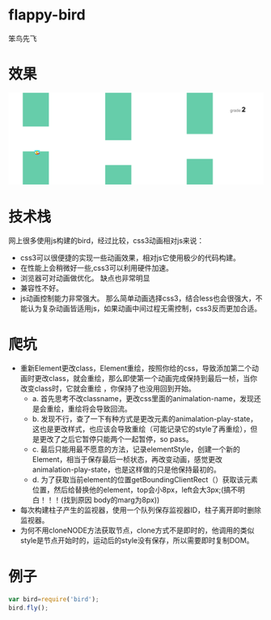 ﻿# flappy-bird
笨鸟先飞
# 效果
![](https://github.com/takeern/flappy-bird/blob/master/bird/flybird.png)
# 技术栈
网上很多使用js构建的bird，经过比较，css3动画相对js来说：
 - css3可以很便捷的实现一些动画效果，相对js它使用极少的代码构建。
 - 在性能上会稍微好一些,css3可以利用硬件加速。
 - 浏览器可对动画做优化。
缺点也非常明显
 - 兼容性不好。
 - js动画控制能力非常强大。
 那么简单动画选择css3，结合less也会很强大，不能认为复杂动画皆适用js，如果动画中间过程无需控制，css3反而更加合适。
# 爬坑
   - 重新Element更改class，Element重绘，按照你给的css，导致添加第二个动画时更改class，就会重绘，那么即使第一个动画完成保持到最后一桢，当你改变class时，它就会重绘 ，你保持了也没用回到开始。<br>
     - a.  首先思考不改classname，更改css里面的animalation-name，发现还是会重绘，重绘将会导致回流。<br>
     - b.   发现不行，查了一下有种方式是更改元素的animalation-play-state，这也是更改样式，也应该会导致重绘（可能记录它的style了再重绘），但是更改了之后它暂停只能两个一起暂停，so pass。<br>
     - c.   最后只能用最不愿意的方法，记录elementStyle，创建一个新的Element，相当于保存最后一桢状态，再改变动画，感觉更改animalation-play-state，也是这样做的只是他保持最初的。<br>
     - d.   为了获取当前element的位置getBoundingClientRect（）获取该元素位置，然后给替换他的element，top会小8px，left会大3px;(搞不明白！！！(找到原因 body的marg为8px))<br>
   - 每次构建柱子产生的监视器，使用一个队列保存监视器ID，柱子离开即时删除监视器。<br>
   - 为何不用cloneNODE方法获取节点，clone方式不是即时的，他调用的类似style是节点开始时的，运动后的style没有保存，所以需要即时复制DOM。<br>
# 例子
```JavaScript
var bird=require('bird');
bird.fly();
```


